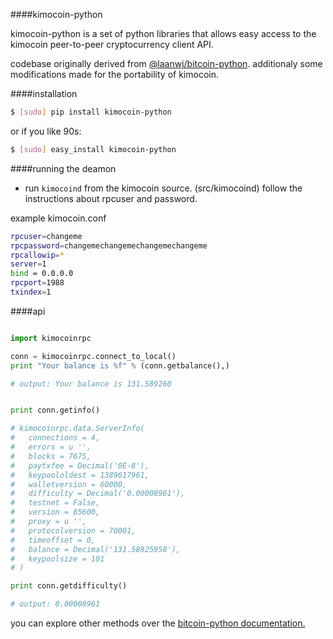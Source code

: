 ####kimocoin-python

kimocoin-python is a set of python libraries that allows easy access to the 
kimocoin peer-to-peer cryptocurrency client API.

codebase originally derived from <a href="https://github.com/laanwj/bitcoin-python">@laanwj/bitcoin-python</a>. additionaly some modifications made for the portability of kimocoin.

####installation

```bash
$ [sudo] pip install kimocoin-python
```
or if you like 90s:
```bash
$ [sudo] easy_install kimocoin-python
```

####running the deamon

- run `kimocoind` from the kimocoin source. (src/kimocoind) follow the instructions about rpcuser and password.

example kimocoin.conf

```bash
rpcuser=changeme
rpcpassword=changemechangemechangemechangeme
rpcallowip=*
server=1
bind = 0.0.0.0
rpcport=1988
txindex=1
```

####api
```python

import kimocoinrpc

conn = kimocoinrpc.connect_to_local()
print "Your balance is %f" % (conn.getbalance(),)

# output: Your balance is 131.589260


print conn.getinfo()

# kimocoinrpc.data.ServerInfo(
# 	connections = 4,
# 	errors = u '',
# 	blocks = 7675,
# 	paytxfee = Decimal('0E-8'),
# 	keypoololdest = 1389617961,
# 	walletversion = 60000,
# 	difficulty = Decimal('0.00008961'),
# 	testnet = False,
# 	version = 85600,
# 	proxy = u '',
# 	protocolversion = 70001,
# 	timeoffset = 0,
# 	balance = Decimal('131.58925958'),
# 	keypoolsize = 101
# )

print conn.getdifficulty()

# output: 0.00008961
```

you can explore other methods over the <a href="http://laanwj.github.io/bitcoin-python/doc/">bitcoin-python documentation.</a>
